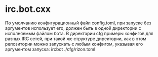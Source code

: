# irc.bot.cxx

По умолчанию конфигурационный файл config.toml, при запуске без аргументов использует его, должен быть в одной директории с исполняемым файлом бота. В директории cfg примеры конфигов для разных IRC сетей, при такой же структуре директории, как в этом репозитории можно запускать с любым конфигом, указывая его аргументом запуска: ircbot ./cfg/rizon.toml